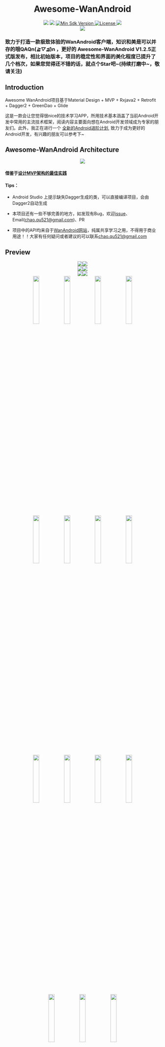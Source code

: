 <h1 align="center">Awesome-WanAndroid</h1>

<div align="center">
<img src="https://img.shields.io/badge/Version-V1.2.5-brightgreen.svg">
<img src="https://img.shields.io/badge/build-passing-brightgreen.svg">
<a href="https://developer.android.com/about/versions/android-5.0.html">
    <img src="https://img.shields.io/badge/API-21+-blue.svg" alt="Min Sdk Version">
</a>
<a href="http://www.apache.org/licenses/LICENSE-2.0">
    <img src="https://img.shields.io/badge/License-Apache2.0-blue.svg" alt="License" />
</a>
<img src="https://img.shields.io/badge/Gamil-chao.qu521@gmail.com-ff69b4.svg">
</div>

<div align="center">
<img src="https://diycode.b0.upaiyun.com/user/avatar/2468.jpg">
</div>

### 致力于打造一款极致体验的WanAndroid客户端，知识和美是可以并存的哦QAQn(*≧▽≦*)n ，更好的 Awesome-WanAndroid V1.2.5正式版发布，相比初始版本，项目的稳定性和界面的美化程度已提升了几个档次，如果您觉得还不错的话，就点个Star吧~(持续打磨中~，敬请关注)

## Introduction

Awesome WanAndroid项目基于Material Design + MVP + Rxjava2 + Retrofit + Dagger2 + GreenDao + Glide

这是一款会让您觉得很nice的技术学习APP，所用技术基本涵盖了当前Android开发中常用的主流技术框架，阅读内容主要面向想在Android开发领域成为专家的朋友们。此外，我正在进行一个
[全新的Android进阶计划](https://github.com/JsonChao/Awesome-Android-Exercise), 致力于成为更好的Android开发，有兴趣的朋友可以参考下~

## Awesome-WanAndroid Architecture

<div align="center">
<img src="https://raw.githubusercontent.com/JsonChao/Awesome-WanAndroid/master/screenshots/AppArchitecture.png">
</div>

#### 借鉴于[设计MVP架构的最佳实践](https://blog.mindorks.com/essential-guide-for-designing-your-android-app-architecture-mvp-part-1-74efaf1cda40#.3lyk8t57x)

#### Tips：

- Android Studio 上提示缺失Dagger生成的类，可以直接编译项目，会由Dagger2自动生成

- 本项目还有一些不够完善的地方，如发现有Bug，欢迎[issue](https://github.com/JsonChao/Awesome-WanAndroid/issues)、Email([chao.qu521@gmail.com]())、PR

- 项目中的API均来自于[WanAndroid网站](http://www.wanandroid.com)，纯属共享学习之用，不得用于商业用途！！大家有任何疑问或者建议的可以联系[chao.qu521@gmail.com]()

## Preview

<div align="center">
<img src="https://raw.githubusercontent.com/JsonChao/Awesome-WanAndroid/master/screenshots/GIF1.gif"><img src="https://raw.githubusercontent.com/JsonChao/Awesome-WanAndroid/master/screenshots/GIF2.gif">
</div>

<div align="center">
<img src="https://raw.githubusercontent.com/JsonChao/Awesome-WanAndroid/master/screenshots/GIF3.gif"><img src="https://raw.githubusercontent.com/JsonChao/Awesome-WanAndroid/master/screenshots/GIF4.gif">
</div>

<div align="center">
<img src="https://raw.githubusercontent.com/JsonChao/Awesome-WanAndroid/master/screenshots/GIF5.gif"><img src="https://raw.githubusercontent.com/JsonChao/Awesome-WanAndroid/master/screenshots/GIF6.gif">
</div>

<div align="center">
<img src="https://raw.githubusercontent.com/JsonChao/Awesome-WanAndroid/master/screenshots/PNG1.png" width=20%><img src="https://raw.githubusercontent.com/JsonChao/Awesome-WanAndroid/master/screenshots/PNG2.png" width=20%><img src="https://raw.githubusercontent.com/JsonChao/Awesome-WanAndroid/master/screenshots/PNG3.png" width=20%><img src="https://raw.githubusercontent.com/JsonChao/Awesome-WanAndroid/master/screenshots/PNG4.png" width=20%>
</div>

<div align="center">
<img src="https://raw.githubusercontent.com/JsonChao/Awesome-WanAndroid/master/screenshots/PNG5.png" width=20%><img src="https://raw.githubusercontent.com/JsonChao/Awesome-WanAndroid/master/screenshots/PNG6.png" width=20%><img src="https://raw.githubusercontent.com/JsonChao/Awesome-WanAndroid/master/screenshots/PNG7.png" width=20%><img src="https://raw.githubusercontent.com/JsonChao/Awesome-WanAndroid/master/screenshots/PNG8.png" width=20%>
    
</div>

<div align="center">
<img src="https://raw.githubusercontent.com/JsonChao/Awesome-WanAndroid/master/screenshots/PNG9.png" width=20%><img src="https://raw.githubusercontent.com/JsonChao/Awesome-WanAndroid/master/screenshots/PNG10.png" width=20%><img src="https://raw.githubusercontent.com/JsonChao/Awesome-WanAndroid/master/screenshots/PNG11.png" width=20%><img src="https://raw.githubusercontent.com/JsonChao/Awesome-WanAndroid/master/screenshots/PNG12.png" width=20%>
</div>

<div align="center">
<img src="https://raw.githubusercontent.com/JsonChao/Awesome-WanAndroid/master/screenshots/PNG13.png" width=20%><img src="https://raw.githubusercontent.com/JsonChao/Awesome-WanAndroid/master/screenshots/PNG14.png" width=20%><img src="https://raw.githubusercontent.com/JsonChao/Awesome-WanAndroid/master/screenshots/PNG15.png" width=20%>
</div>

<div align="center">
<img src="https://raw.githubusercontent.com/JsonChao/Awesome-WanAndroid/master/screenshots/PNG16.png" width=20%><img src="https://raw.githubusercontent.com/JsonChao/Awesome-WanAndroid/master/screenshots/PNG17.png" width=20%><img src="https://raw.githubusercontent.com/JsonChao/Awesome-WanAndroid/master/screenshots/PNG18.png" width=20%><img src="https://raw.githubusercontent.com/JsonChao/Awesome-WanAndroid/master/screenshots/PNG19.png" width=20%>
</div>

<div align="center">
<img src="https://raw.githubusercontent.com/JsonChao/Awesome-WanAndroid/master/screenshots/PNG20.png" width=20%><img src="https://raw.githubusercontent.com/JsonChao/Awesome-WanAndroid/master/screenshots/PNG21.png" width=20%><img src="https://raw.githubusercontent.com/JsonChao/Awesome-WanAndroid/master/screenshots/PNG22.png" width=20%><img src="https://raw.githubusercontent.com/JsonChao/Awesome-WanAndroid/master/screenshots/PNG23.png" width=20%>
</div>

<div align="center">
<img src="https://raw.githubusercontent.com/JsonChao/Awesome-WanAndroid/master/screenshots/PNG24.png" width=20%><img src="https://raw.githubusercontent.com/JsonChao/Awesome-WanAndroid/master/screenshots/PNG25.png" width=20%><img src="https://raw.githubusercontent.com/JsonChao/Awesome-WanAndroid/master/screenshots/PNG26.png" width=20%><img src="https://raw.githubusercontent.com/JsonChao/Awesome-WanAndroid/master/screenshots/PNG27.png" width=20%>
</div>

<div align="center">
<img src="https://raw.githubusercontent.com/JsonChao/Awesome-WanAndroid/master/screenshots/PNG28.png" width=20%>
</div>


## Apk download（Android 5.0 or above it）（更好的Awesome-WanAndroid V1.2.5 来了）

<center>

![image](https://raw.githubusercontent.com/JsonChao/Awesome-WanAndroid/master/screenshots/apk.png)

</center>

## Skill points

- 项目代码尽力遵循了阿里巴巴Java开发规范和阿里巴巴Android开发规范，并有良好的注释。

- 使用Rxjava2结合Retrofit2进行网络请求。

- 使用Rxjava2的操作符对事件流进行进行转换、延时、过滤等操作，其中使用Compose操作符结合RxUtils工具类简化线程切换调用的代码数量。

- 使用Dagger2结合Dagger.Android无耦合地将Model注入Presenter、Presenter注入View，更高效地实现了MVP模式。

- 使用BasePresenter对事件流订阅的生命周期做了集成管理。

- 使用Material Design中的Behavior集合ToolBar实现了响应式的“上失下现”特效。

- 多处使用了滑动到顶部的悬浮按钮，提升阅读的便利性。

- 使用SmartRefreshLayout丰富的刷新动画将项目的美提升了一个档次。

- 使用了腾讯Bugly，以便对项目进行Bug修复和CI。

- 项目中多处使用了炫目的动画及特效。

- 高覆盖率的单元测试及部分UI测试。

- 更多请Clone本项目进行查看。。。

## 笔者对项目所使用主流框架的源码分析

请参见[Awesome-Third-Library-Source-Analysis](https://github.com/JsonChao/Awesome-Third-Library-Source-Analysis)


## Version

### :zap:v1.2.5

1、将请求url的scheme字段全局替换为https

2、解决issue上存在的bug


### v1.2.4

1.新增公众号栏目，支持公众号内搜索

2.解决Bugly上的bug


### v1.2.3

1.适配Android O版本

2.解决Bugly上的bug


### v1.2.2

1.增加了Presenter层单元测试和部分View层的自动化UI测试

2.解决登陆状态过一段时间会失效的bug

3.进行了适当的小规模重构

4.解决Bugly的兼容性bug


### v1.2.1

1.增加dagger.android

2.使用config.gradle统一管理gradle依赖

3.封装RxBinding订阅处理

4.增加共享元素适配处理

5.使用Compose增加统一返回结果处理

6.增加Glide memory、bitmapPool、diskCache配置

7.优化加载错误页显示逻辑

8.优化注册界面

9.优化沉浸式状态栏显示效果

10.更新Gradle版本到3.0.1


### v1.2.0

1.增加设置模块

2.分离出常用网站界面

3.增加item多标签

4.美化详情界面菜单

5.添加ActivityOption跳转动画

6.解决90%以上的内存泄露


### v1.1.0

1.增加RxBus订阅管理，解决RxBus内存泄露的问题

2.解决Webview有时加载不出来的问题

3.增加RxPermission，处理Android 6.0权限问题

4.Base响应基类泛型化，减少大量实体代码

5.增加知识分类导航详情页

6.搜索页面增加删除搜索记录，UI界面更加美观

7.项目整体UI美化


### v1.0.1

1.合理化项目分包架构

2.优化搜索模块

3.增加自动登录

4.增加TabLayout智能联动RecyclerView

5.增加沉浸式状态栏

6.优化详情文章菜单样式

7.项目整体UI美化


### V1.0.0

1.提交Awesome WanAndroid第一版 

## Thanks

### API： 

鸿洋大大提供的
[WanAndroid API](http://www.wanandroid.com/blog/show/2)

### APP：

[GeekNews](https://github.com/codeestX/GeekNews)
提供了Dagger2配合MVP的架构思路

[Toutiao](https://github.com/iMeiji/Toutiao)
提供的MD特效实现思路

[diycode](https://github.com/GcsSloop/diycode)
提供的智能滑动悬浮按钮实现思路

[Eyepetizer-in-Kotlin](https://github.com/LRH1993/Eyepetizer-in-Kotlin)
提供的搜索界面切换特效实现思路

此外，还参考了不少国内外牛人的项目，感谢开源！

### UI design：

[花瓣](https://huaban.com/) 提供了很美的UI界面设计，感谢花瓣

### icon：

[iconfont](http://www.iconfont.cn/) 阿里巴巴对外开放的很棒的icon资源

### Excellent third-party open source library：

#### Rx

[Rxjava](https://github.com/ReactiveX/RxJava)

[RxAndroid](https://github.com/ReactiveX/RxAndroid)

[RxBinding](https://github.com/JakeWharton/RxBinding)

#### Network

[Retrofit](https://github.com/square/retrofit)

[OkHttp](https://github.com/square/okhttp)

[Gson](https://github.com/google/gson)

#### Image Loader

[Glide](https://github.com/bumptech/glide)

#### DI

[Dagger2](https://github.com/google/dagger)

[ButterKnife](https://github.com/JakeWharton/butterknife)

#### DB

[GreenDao](https://github.com/greenrobot/greenDAO)

#### UI

[SmartRefreshLayout](https://github.com/scwang90/SmartRefreshLayout)

[Lottie-android](https://github.com/airbnb/lottie-android)

### 还有上面没列举的一些优秀的第三方开源库，感谢开源，愿我们一同成长

### About me

- #### Email:[chao.qu521@gmail.com]()
- #### Blog:[https://jsonchao.github.io/](https://jsonchao.github.io/)
- #### 掘金:[https://juejin.im/user/5a3ba9375188252bca050ade](https://juejin.im/user/5a3ba9375188252bca050ade)
    
### License

Copyright 2018 JsonChao

Licensed under the Apache License, Version 2.0 (the "License");
you may not use this file except in compliance with the License.
You may obtain a copy of the License at

   http://www.apache.org/licenses/LICENSE-2.0

Unless required by applicable law or agreed to in writing, software
distributed under the License is distributed on an "AS IS" BASIS,
WITHOUT WARRANTIES OR CONDITIONS OF ANY KIND, either express or implied.
See the License for the specific language governing permissions and
limitations under the License.
